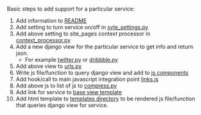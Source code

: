 Basic steps to add support for a particular service:

1. Add information to
    [README](https://github.com/rigoneri/syte/blob/master/README.md)
2. Add setting to turn service on/off
    in [syte_settings.py](https://github.com/rigoneri/syte/blob/master/syte/syte_settings.py)
3. Add above setting to site_pages context processor in
    [context_processor.py](https://github.com/rigoneri/syte/blob/master/syte/context_processor.py)
4. Add a new django view for the particular service to get info and return json.
 	- For example [twitter.py](https://github.com/rigoneri/syte/blob/master/syte/views/twitter.py) or [dribbble.py](https://github.com/rigoneri/syte/blob/master/syte/views/dribbble.py)
5. Add above view to [urls.py](https://github.com/rigoneri/syte/blob/master/syte/urls.py)
6. Write js file/function to query django view and add to
    [js components](https://github.com/rigoneri/syte/tree/master/syte/static/js/components)
7. Add hook/call to main javascript integration point
   [links.js](https://github.com/rigoneri/syte/tree/master/syte/static/js/components/links.js)
8. Add above js to list of js to
    [compress.py](https://github.com/rigoneri/syte/blob/master/syte/compress.py)
9. Add link for service to
    [base view template](https://github.com/rigoneri/syte/blob/master/syte/templates/base.html)
10. Add html template to
    [templates directory](https://github.com/rigoneri/syte/tree/master/syte/static/templates) to be rendered js file/function that queries django view for service.
